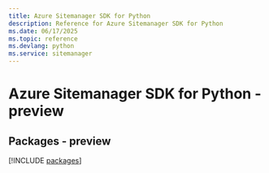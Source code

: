 ```yaml
---
title: Azure Sitemanager SDK for Python
description: Reference for Azure Sitemanager SDK for Python
ms.date: 06/17/2025
ms.topic: reference
ms.devlang: python
ms.service: sitemanager
---
```

# Azure Sitemanager SDK for Python - preview
## Packages - preview
[!INCLUDE [packages](sitemanager-index.md)]